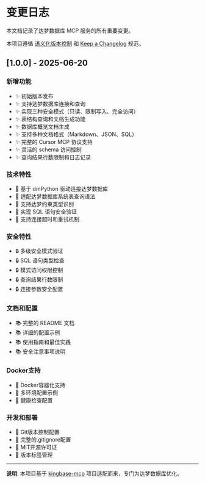 # 变更日志

本文档记录了达梦数据库 MCP 服务的所有重要变更。

本项目遵循 [语义化版本控制](https://semver.org/lang/zh-CN/) 和 [Keep a Changelog](https://keepachangelog.com/zh-CN/1.0.0/) 规范。

## [1.0.0] - 2025-06-20

### 新增功能
- ✨ 初始版本发布
- ✨ 支持达梦数据库连接和查询
- ✨ 实现三种安全模式（只读、限制写入、完全访问）
- ✨ 表结构查询和文档生成功能
- ✨ 数据库概览文档生成
- ✨ 支持多种文档格式（Markdown、JSON、SQL）
- ✨ 完整的 Cursor MCP 协议支持
- ✨ 灵活的 schema 访问控制
- ✨ 查询结果行数限制和日志记录

### 技术特性
- 🔧 基于 dmPython 驱动连接达梦数据库
- 🔧 适配达梦数据库系统表查询语法
- 🔧 支持达梦约束类型识别
- 🔧 实现 SQL 语句安全验证
- 🔧 支持连接超时和重试机制

### 安全特性
- 🔒 多级安全模式验证
- 🔒 SQL 语句类型检查
- 🔒 模式访问权限控制
- 🔒 查询结果行数限制
- 🔒 连接参数安全配置

### 文档和配置
- 📚 完整的 README 文档
- 📚 详细的配置示例
- 📚 使用指南和最佳实践
- 📚 安全注意事项说明

### Docker支持
- 🐳 Docker容器化支持
- 🐳 多环境配置示例
- 🐳 健康检查配置

### 开发和部署
- 🚀 Git版本控制配置
- 🚀 完整的.gitignore配置
- 🚀 MIT开源许可证
- 🚀 版本标签管理

---

**说明**: 本项目基于 [kingbase-mcp](https://github.com/Gcluowenqiang/kingbase-mcp) 项目适配而来，专门为达梦数据库优化。 